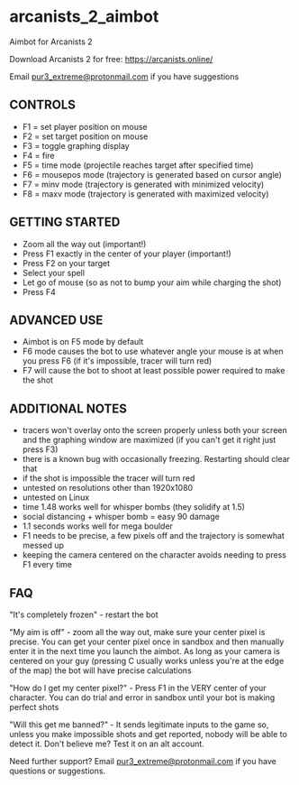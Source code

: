 # arcanists_2_aimbot
Aimbot for Arcanists 2

Download Arcanists 2 for free: https://arcanists.online/

Email pur3_extreme@protonmail.com if you have suggestions

## CONTROLS
* F1 = set player position on mouse
* F2 = set target position on mouse
* F3 = toggle graphing display
* F4 = fire
* F5 = time mode (projectile reaches target after specified time)
* F6 = mousepos mode (trajectory is generated based on cursor angle)
* F7 = minv mode (trajectory is generated with minimized velocity)
* F8 = maxv mode (trajectory is generated with maximized velocity)

## GETTING STARTED
* Zoom all the way out (important!)
* Press F1 exactly in the center of your player (important!)
* Press F2 on your target
* Select your spell
* Let go of mouse (so as not to bump your aim while charging the shot)
* Press F4

## ADVANCED USE
* Aimbot is on F5 mode by default
* F6 mode causes the bot to use whatever angle your mouse is at when you press F6 (if it's impossible, tracer will turn red)
* F7 will cause the bot to shoot at least possible power required to make the shot

## ADDITIONAL NOTES
* tracers won't overlay onto the screen properly unless both your screen and the graphing window are maximized (if you can't get it right just press F3)
* there is a known bug with occasionally freezing. Restarting should clear that
* if the shot is impossible the tracer will turn red
* untested on resolutions other than 1920x1080
* untested on Linux
* time 1.48 works well for whisper bombs (they solidify at 1.5)
* social distancing + whisper bomb = easy 90 damage
* 1.1 seconds works well for mega boulder
* F1 needs to be precise, a few pixels off and the trajectory is somewhat messed up
* keeping the camera centered on the character avoids needing to press F1 every time

## FAQ
"It's completely frozen" - restart the bot

"My aim is off" - zoom all the way out, make sure your center pixel is precise. You can get your center pixel once in sandbox and then manually enter it in the next time you launch the aimbot. As long as your camera is centered on your guy (pressing C usually works unless you're at the edge of the map) the bot will have precise calculations

"How do I get my center pixel?" - Press F1 in the VERY center of your character. You can do trial and error in sandbox until your bot is making perfect shots

"Will this get me banned?" - It sends legitimate inputs to the game so, unless you make impossible shots and get reported, nobody will be able to detect it. Don't believe me? Test it on an alt account.


Need further support? Email pur3_extreme@protonmail.com if you have questions or suggestions.
